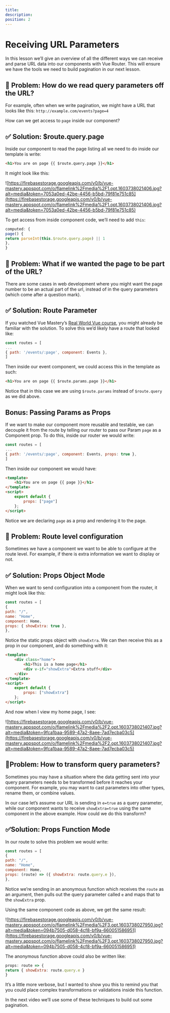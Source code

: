 ```yaml
---
title: 
description: 
position: 2
---
```


# Receiving URL Parameters

In this lesson we’ll give an overview of all the different ways we can receive and parse URL data into our components with Vue Router. This will ensure we have the tools we need to build pagination in our next lesson.

## 🛑 **Problem: How do we read query parameters off the URL?**

For example, often when we write pagination, we might have a URL that looks like this: `http://example.com/events?page=4`

How can we get access to `page` inside our component?

## ✅ **Solution: $route.query.page**

Inside our component to read the page listing all we need to do inside our template is write:

```html
<h1>You are on page {{ $route.query.page }}</h1>
```

It might look like this:

![https://firebasestorage.googleapis.com/v0/b/vue-mastery.appspot.com/o/flamelink%2Fmedia%2F1.opt.1603738021406.jpg?alt=media&token=7053a0ed-42be-4456-b5bd-79f81e751c85](https://firebasestorage.googleapis.com/v0/b/vue-mastery.appspot.com/o/flamelink%2Fmedia%2F1.opt.1603738021406.jpg?alt=media&token=7053a0ed-42be-4456-b5bd-79f81e751c85)

To get access from inside component code, we’ll need to add `this`:

```javascript
computed: {
page() {
return parseInt(this.$route.query.page) || 1
},
}
```

## 🛑 **Problem: What if we wanted the page to be part of the URL?**

There are some cases in web development where you might want the page number to be an actual part of the url, instead of in the query parameters (which come after a question mark).

## ✅ **Solution: Route Parameter**

If you watched Vue Mastery’s [Real World Vue course](https://www.vuemastery.com/courses/real-world-vue3/rwv3-orientation), you might already be familiar with the solution. To solve this we’d likely have a route that looked like:

```javascript
const routes = [
...
{ path: '/events/:page', component: Events },
]
```

Then inside our event component, we could access this in the template as such:

```html
<h1>You are on page {{ $route.params.page }}</h1>
```

Notice that in this case we are using `$route.params` instead of `$route.query` as we did above.

## **Bonus: Passing Params as Props**

If we want to make our component more reusable and testable, we can decouple it from the route by telling our router to pass our Param `page` as a Component prop. To do this, inside our router we would write:

```javascript
const routes = [
...
{ path: '/events/:page', component: Events, props: true },
]
```

Then inside our component we would have:

```html
<template>
    <h1>You are on page {{ page }}</h1>
</template>
<script>
    export default {
        props: ["page"]
    };
</script>
```

Notice we are declaring `page` as a prop and rendering it to the page.

## 🛑 **Problem: Route level configuration**

Sometimes we have a component we want to be able to configure at the route level. For example, if there is extra information we want to display or not.

## ✅ **Solution: Props Object Mode**

When we want to send configuration into a component from the router, it might look like this:

```javascript
const routes = [
{
path: "/",
name: "Home",
component: Home,
props: { showExtra: true },
},
```

Notice the static props object with `showExtra`. We can then receive this as a prop in our component, and do something with it:

```html
<template>
    <div class="home">
        <h1>This is a home page</h1>
        <div v-if="showExtra">Extra stuff</div>
    </div>
</template>
<script>
    export default {
        props: ["showExtra"]
    };
</script>
```

And now when I view my home page, I see:

![https://firebasestorage.googleapis.com/v0/b/vue-mastery.appspot.com/o/flamelink%2Fmedia%2F2.opt.1603738021407.jpg?alt=media&token=9fca1baa-9589-47a2-8aee-7ad7ecba03c5](https://firebasestorage.googleapis.com/v0/b/vue-mastery.appspot.com/o/flamelink%2Fmedia%2F2.opt.1603738021407.jpg?alt=media&token=9fca1baa-9589-47a2-8aee-7ad7ecba03c5)

## 🛑**Problem: How to transform query parameters?**

Sometimes you may have a situation where the data getting sent into your query parameters needs to be transformed before it reaches your component. For example, you may want to cast parameters into other types, rename them, or combine values.

In our case let’s assume our URL is sending in `e=true` as a query parameter, while our component wants to receive `showExtra=true` using the same component in the above example. How could we do this transform?

## ✅**Solution: Props Function Mode**

In our route to solve this problem we would write:

```javascript
const routes = [
{
path: "/",
name: "Home",
component: Home,
props: (route) => ({ showExtra: route.query.e }),
},
```

Notice we’re sending in an anonymous function which receives the `route` as an argument, then pulls out the query parameter called `e` and maps that to the `showExtra` prop.

Using the same component code as above, we get the same result:

![https://firebasestorage.googleapis.com/v0/b/vue-mastery.appspot.com/o/flamelink%2Fmedia%2F3.opt.1603738027950.jpg?alt=media&token=094b7505-d058-4cf8-bf9a-660051586951](https://firebasestorage.googleapis.com/v0/b/vue-mastery.appspot.com/o/flamelink%2Fmedia%2F3.opt.1603738027950.jpg?alt=media&token=094b7505-d058-4cf8-bf9a-660051586951)

The anonymous function above could also be written like:

```javascript
props: route => {
return { showExtra: route.query.e }
}
```

It’s a little more verbose, but I wanted to show you this to remind you that you could place complex transformations or validations inside this function.

In the next video we’ll use some of these techniques to build out some pagination.